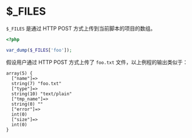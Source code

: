 # $_FILES

`$_FILES` 是通过 HTTP POST 方式上传到当前脚本的项目的数组。

```php
<?php

var_dump($_FILES['foo']);

```

假设用户通过 HTTP POST 方式上传了 `foo.txt` 文件，以上例程的输出类似于：

```
array(5) {
  ["name"]=>
  string(7) "foo.txt"
  ["type"]=>
  string(10) "text/plain"
  ["tmp_name"]=>
  string(0) ""
  ["error"]=>
  int(0)
  ["size"]=>
  int(0)
}
```

